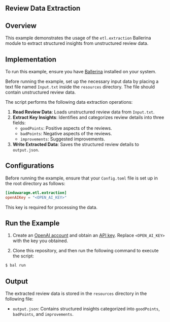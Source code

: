 ## Review Data Extraction

## Overview

This example demonstrates the usage of the `etl.extraction` Ballerina module to extract structured insights from unstructured review data.

## Implementation

To run this example, ensure you have [Ballerina](https://ballerina.io/downloads/) installed on your system.

Before running the example, set up the necessary input data by placing a text file named `Input.txt` inside the `resources` directory. The file should contain unstructured review data.

The script performs the following data extraction operations:

1. **Read Review Data**: Loads unstructured review data from `Input.txt`.
2. **Extract Key Insights**: Identifies and categorizes review details into three fields:
   - `goodPoints`: Positive aspects of the reviews.
   - `badPoints`: Negative aspects of the reviews.
   - `improvements`: Suggested improvements.
3. **Write Extracted Data**: Saves the structured review details to `output.json`.

## Configurations

Before running the example, ensure that your `Config.toml` file is set up in the root directory as follows:

```toml
[induwaragm.etl.extraction]
openAIKey = "<OPEN_AI_KEY>"
```

This key is required for processing the data.

## Run the Example

1. Create an [OpenAI account](https://platform.openai.com) and obtain an [API key](https://platform.openai.com/account/api-keys). Replace `<OPEN_AI_KEY>` with the key you obtained.

2. Clone this repository, and then run the following command to execute the script:

```sh
$ bal run
```

## Output

The extracted review data is stored in the `resources` directory in the following file:
- `output.json`: Contains structured insights categorized into `goodPoints`, `badPoints`, and `improvements`.